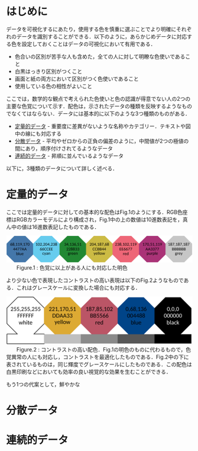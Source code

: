 # はじめに
データを可視化するにあたり，使用する色を慎重に選ぶことでより明確にそれぞれのデータを識別することができる．以下のように，あらかじめデータに対応する色を設定しておくことはデータの可視化において有用である．

- 色合いの区別が苦手な人も含めた，全ての人に対して明瞭な色使いであること
- 白黒はっきり区別がつくこと
- 画面と紙の両方において区別がつく色使いであること
- 使用している色の相性がよいこと

ここでは，数学的な観点で考えられた色使いと色の認識が得意でない人の2つの主要な色覚について示す．配色は，示されたデータの種類を反映するようなものでなくてはならない．データには基本的に以下のような3つ種類のものがある．

- [定量的データ](#定量的データ) - 重要度に差異がないような名称やカテゴリー．テキストや図中の線にも対応する
- [分散データ](#分散データ) - 平均やゼロからの正負の偏差のように，中間値が2つの極値の間にあり，順序付けされてるようなデータ
- [連続的データ](#連続的データ) - 昇順に並んでいるようなデータ

以下に，3種類のデータについて詳しく述べる．

# 定量的データ
ここでは定量的データに対しての基本的な配色はFig.1のようにする．RGB色座標はRGBカラーモデルにより構成され，Fig.1中の上の数値は10進数表記を，真ん中の値は16進数表記したものである．

![bright_scheme](picture/scheme_bright.png)
&emsp;&emsp;Figure.1 : 色覚に以上がある人にも対応した明色

より少ない色で表現したコントラストの高い表現は以下のFig.2ようなものである．これはグレースケールに変換した場合にも対応する．

![highcontrast_scheme](picture/scheme_highcontrast_extended.png)
&emsp;&emsp;Figure.2 : コントラストの高い配色．Fig.1の明色のものに代わるもので，色覚異常の人にも対応し，コントラストを最適化したものである．Fig.2中の下に表されているものは，同じ輝度でグレースケールにしたものである．この配色は白黒印刷などにおいても効率の良い視覚的な効果を生むことができる．

もう1つの代案として，鮮やかな

# 分散データ

# 連続的データ